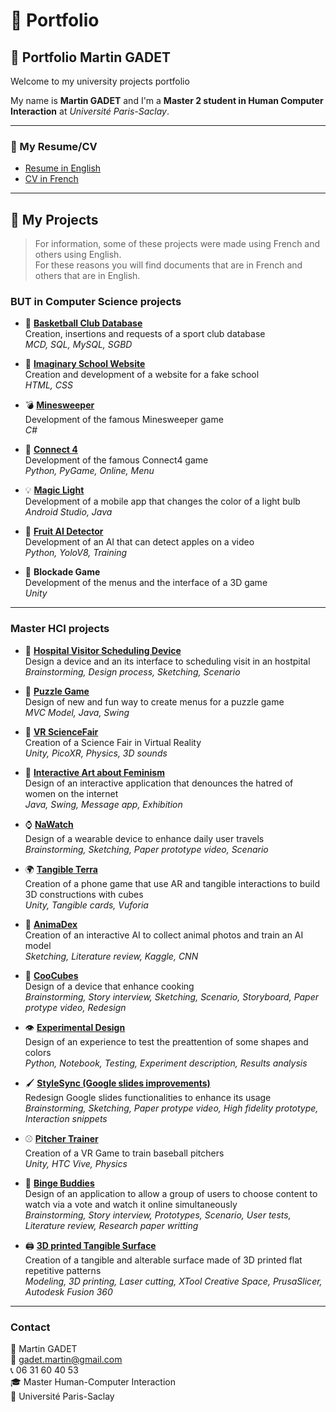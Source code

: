 # 📂 Portfolio

## 🙋 Portfolio Martin GADET
Welcome to my university projects portfolio  

My name is **Martin GADET** and I'm a **Master 2 student in Human Computer Interaction** at *Université Paris-Saclay*.  

---

### 📄 My Resume/CV
- [Resume in English](CV/Resume_Martin_GADET.pdf)  
- [CV in French](CV/CV_Martin_GADET.pdf)

---

## 🚀 My Projects

> For information, some of these projects were made using French and others using English.  
For these reasons you will find documents that are in French and others that are in English.

### BUT in Computer Science projects

- 🏀 [**Basketball Club Database**]()  
  Creation, insertions and requests of a sport club database  
  *MCD, SQL, MySQL, SGBD*

- 🏫 [**Imaginary School Website**]()  
  Creation and development of a website for a fake school  
  *HTML, CSS*

- 💣 [**Minesweeper**]()  
  Development of the famous Minesweeper game  
  *C#*

- 🔴 [**Connect 4**]()  
  Development of the famous Connect4 game  
  *Python, PyGame, Online, Menu*

- 💡 [**Magic Light**]()  
  Development of a mobile app that changes the color of a light bulb  
  *Android Studio, Java*

- 🍎 [**Fruit AI Detector**]()  
  Development of an AI that can detect apples on a video  
  *Python, YoloV8, Training*

- 🧱 **Blockade Game**  
  Development of the menus and the interface of a 3D game  
  *Unity*

---

### Master HCI projects

- 🏥 [**Hospital Visitor Scheduling Device**]()  
  Design a device  and an its interface to scheduling visit in an hostpital  
  *Brainstorming, Design process, Sketching, Scenario*  

- 🧩 [**Puzzle Game**]()  
  Design of new and fun way to create menus for a puzzle game  
  *MVC Model, Java, Swing*  

- 🧪 [**VR ScienceFair**]()  
  Creation of a Science Fair in Virtual Reality  
  *Unity, PicoXR, Physics, 3D sounds*  

- 🎨 [**Interactive Art about Feminism**]()  
  Design of an interactive application that denounces the hatred of women on the internet  
  *Java, Swing, Message app, Exhibition*  

- ⌚ [**NaWatch**]()  
  Design of a  wearable device to enhance daily user travels  
  *Brainstorming, Sketching, Paper prototype video, Scenario*  

- 🌍 [**Tangible Terra**]()  
  Creation of a phone game that use AR and tangible interactions to build 3D constructions with cubes  
  *Unity, Tangible cards, Vuforia*  

- 🐾 [**AnimaDex**]()  
  Creation of an interactive AI to collect animal photos and train an AI model  
  *Sketching, Literature review, Kaggle, CNN*  

- 🍳 [**CooCubes**]()  
  Design of a device that enhance cooking  
  *Brainstorming, Story interview, Sketching, Scenario, Storyboard, Paper protype video, Redesign*  

- 👁️ [**Experimental Design**]()  
  Design of an experience to test the preattention of some shapes and colors  
  *Python, Notebook, Testing, Experiment description, Results analysis*  

- 🖌️ [**StyleSync (Google slides improvements)**]()  
  Redesign Google slides functionalities to enhance its usage  
  *Brainstorming, Sketching, Paper protype video, High fidelity prototype, Interaction snippets*  

- ⚾ [**Pitcher Trainer**]()  
  Creation of a VR Game to train baseball pitchers   
  *Unity, HTC Vive, Physics*  

- 🍿 [**Binge Buddies**]()  
  Design of an application to allow a group of users to choose content to watch via a vote and watch it online simultaneously  
  *Brainstorming, Story interview, Prototypes, Scenario, User tests, Literature review, Research paper writting*  

- 🖨️ [**3D printed Tangible Surface**]()  
  Creation of a tangible and alterable surface made of 3D printed flat repetitive patterns  
  *Modeling, 3D printing, Laser cutting, XTool Creative Space, PrusaSlicer, Autodesk Fusion 360*  
  

---

### Contact

👤 Martin GADET  
📧 gadet.martin@gmail.com  
📞 06 31 60 40 53  
🎓 Master Human-Computer Interaction  
🏫 Université Paris-Saclay


